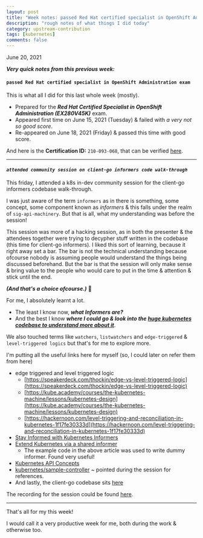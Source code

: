 ```yaml
---
layout: post
title: "Week notes: passed Red Hat certified specialist in OpenShift Administration exam, attended community session on client-go informers code walk-through #25"
description: "rough notes of what things I did today"
category: upstream-contribution
tags: [kubernetes]
comments: false
---
```


June 20, 2021

***Very quick notes from this previous week:***

#### **`passed Red Hat certified specialist in OpenShift Administration exam`**

This is what all I did for this last whole week (mostly).

- Prepared for the ***Red Hat Certified Specialist in OpenShift Administration (EX280V45K)*** exam.
- Appeared first time on June 15, 2021 (Tuesday) & failed with *a very not so good score*.
- Re-appeared on June 18, 2021 (Friday) & passed this time with good score.

And here is the **Certification ID:** `210-093-068`, that can be verified [here](https://www.redhat.com/rhtapps/certification/verify/?certId=210-093-068).

---

#### *`attended community session on client-go informers code walk-through`*

This friday, I attended a k8s in-dev community session for the client-go informers codebase walk-through.

I was just aware of the term `informers` as in there is something, some concept, some component known as *informers* & this falls under the realm of `sig-api-machinery`. But that is all, what my understanding was before the session!

This session was more of a hacking session, as in both the presenter & the attendees together were trying to decypher stuff written in the codebase (this time for client-go informers). I liked this sort of learning, because it right away set a bar. The bar is not the technical understanding because ofcourse nobody is assuming people would understand the things being discussed beforehand. But the bar is that the session will only make sense & bring value to the people who would care to put in the time & attention & stick until the end.

***(And that's a choice ofcourse.)*** 🙂

For me, I absolutely learnt a lot.
- The least I know now,  ***what Informers are?*** 
- And the best I know ***where I could go & look into the [huge kubernetes codebase to understand more about it](https://github.com/kubernetes/kubernetes/blob/master/staging/src/k8s.io/client-go/informers/generic.go)***. 

We also touched terms like `watchers`, `listwatchers` and `edge-triggered` & `level-triggered logics` but that's for me to explore more.

I'm putting all the useful links here for myself (so, I could later on refer them from here)

- edge triggered and level triggered logic
    - [https://speakerdeck.com/thockin/edge-vs-level-triggered-logic](https://speakerdeck.com/thockin/edge-vs-level-triggered-logic)
    - [https://kube.academy/courses/the-kubernetes-machine/lessons/kubernetes-design](https://kube.academy/courses/the-kubernetes-machine/lessons/kubernetes-design)
    - [https://hackernoon.com/level-triggering-and-reconciliation-in-kubernetes-1f17fe30333d](https://hackernoon.com/level-triggering-and-reconciliation-in-kubernetes-1f17fe30333d)
- [Stay Informed with Kubernetes Informers](https://firehydrant.io/blog/stay-informed-with-kubernetes-informers/)
- [Extend Kubernetes via a shared informer](https://www.cncf.io/blog/2019/10/15/extend-kubernetes-via-a-shared-informer/)
    - The example code in the above article was used to write dummy informer. Found very useful!
- [Kubernetes API Concepts](https://kubernetes.io/docs/reference/using-api/api-concepts/)
- [kubernetes/sample-controller](https://github.com/kubernetes/sample-controller/blob/master/controller.go) ~ pointed during the session for references.
- And lastly, the client-go codebase sits [here](https://github.com/kubernetes/kubernetes/blob/master/staging/src/k8s.io/client-go/informers)

The recording for the session could be found [here](http://bit.ly/in-dev-sessions).

---

That's all for my this week!

I would call it a very productive week for me, both during the work & otherwise too.
